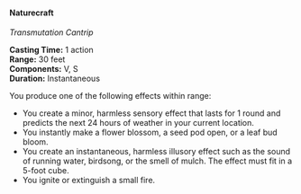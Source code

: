#### Naturecraft
<!-- previously "Druidcraft" -->
<!-- TODO Check and tag this spell -->
<!-- markdownlint-disable-next-line no-emphasis-as-heading -->
_Transmutation Cantrip_

**Casting Time:** 1 action \
**Range:** 30 feet \
**Components:** V, S \
**Duration:** Instantaneous

You produce one of the following effects within range:

- You create a minor, harmless sensory effect that lasts for 1 round and predicts the next 24 hours of weather in your current location.
- You instantly make a flower blossom, a seed pod open, or a leaf bud bloom.
- You create an instantaneous, harmless illusory effect such as the sound of running water, birdsong, or the smell of mulch.
  The effect must fit in a 5-foot cube.
- You ignite or extinguish a small fire.
